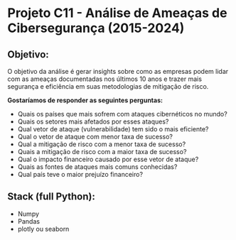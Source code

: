 # Projeto C11 - Análise de Ameaças de Cibersegurança (2015-2024)

## Objetivo:

O objetivo da análise é gerar insights sobre como as empresas podem lidar com as ameaças documentadas nos últimos 10 anos e trazer mais segurança e eficiência em suas metodologias de mitigação de risco.

<b>Gostaríamos de responder as seguintes perguntas:</b>
- Quais os países que mais sofrem com ataques cibernéticos no mundo?
- Quais os setores mais afetados por esses ataques?
- Qual vetor de ataque (vulnerabilidade) tem sido o mais eficiente?
- Qual o vetor de ataque com menor taxa de sucesso?
- Qual a mitigação de risco com a menor taxa de sucesso?
- Quais a mitigação de risco com a maior taxa de sucesso?
- Qual o impacto financeiro causado por esse vetor de ataque?
- Quais as fontes de ataques mais comuns conhecidas?
- Qual país teve o maior prejuízo financeiro?


## Stack (full Python):
- Numpy
- Pandas
- plotly ou seaborn
